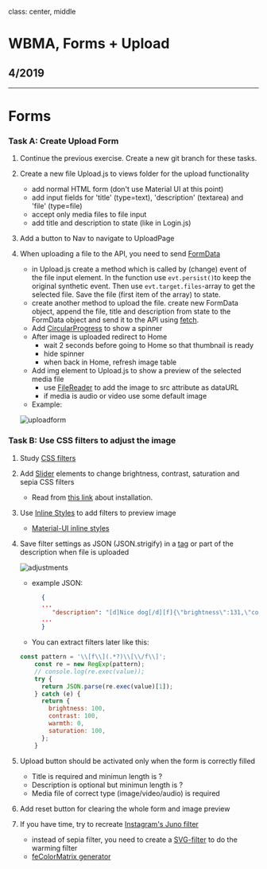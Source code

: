 class: center, middle

# WBMA, Forms + Upload

## 4/2019

---

# Forms

### Task A: Create Upload Form 

1. Continue the previous exercise. Create a new git branch for these tasks.
1. Create a new file Upload.js  to views folder for the upload functionality
    - add normal HTML form (don't use Material UI at this point)
    - add input fields for 'title' (type=text), 'description' (textarea) and 'file' (type=file)
    - accept only media files to file input
    - add title and description to state (like in Login.js)
1. Add a button to Nav to navigate to UploadPage
1. When uploading a file to the API, you need to send [FormData](https://developer.mozilla.org/en-US/docs/Web/API/FormData/Using_FormData_Objects) 
    - in Upload.js create a method which is called by (change) event of the file input element. In the function use `evt.persist()`to keep the original synthetic event. Then use `evt.target.files`-array to get the selected file. Save the file (first item of the array) to state. 
    - create another method to upload the file. create new FormData object, append the file, title and description from state to the FormData object and send it to the API using [fetch](https://muffinman.io/uploading-files-using-fetch-multipart-form-data/).
    - Add [CircularProgress](https://material-ui.com/demos/progress/) to show a spinner
    - After image is uploaded redirect to Home
        - wait 2 seconds before going to Home so that thumbnail is ready
        - hide spinner
        - when back in Home, refresh image table
    - Add img element to Upload.js to show a preview of the selected media file
        - use [FileReader](https://developer.mozilla.org/en-US/docs/Web/API/FileReader) to add the image to src attribute as dataURL
        - if media is audio or video use some default image
    - Example:
    
    ![uploadform](images/uploadform.png)
        
### Task B: Use CSS filters to adjust the image
1. Study [CSS filters](https://css-tricks.com/almanac/properties/f/filter/)
1. Add [Slider](https://material-ui.com/lab/slider/) elements to change brightness, contrast, saturation and sepia CSS filters
    - Read from [this link](https://material-ui.com/lab/about/) about installation.
1. Use [Inline Styles](https://react-cn.github.io/react/tips/inline-styles.html) to add filters to preview image
    - [Material-UI inline styles](https://material-ui.com/customization/overrides/#overriding-with-inline-style)
1. Save filter settings as JSON (JSON.strigify) in a [tag](https://react-cn.github.io/react/tips/inline-styles.html) or part of the description when file is uploaded
    
    ![adjustments](images/adjustments.png)
    * example JSON:
     ```json
           { 
           ...
              "description": "[d]Nice dog[/d][f]{\"brightness\":131,\"contrast\":110,\"warmth\":10,\"saturation\":90}[/f]",
           ...
           }
     ```
    * You can extract filters later like this:
    ```javascript
    const pattern = '\\[f\\](.*?)\\[\\/f\\]';
        const re = new RegExp(pattern);
        // console.log(re.exec(value));
        try {
          return JSON.parse(re.exec(value)[1]);
        } catch (e) {
          return {
            brightness: 100,
            contrast: 100,
            warmth: 0,
            saturation: 100,
          };
        }
   ```
1. Upload button should be activated only when the form is correctly filled
    - Title is required and minimun length is ?
    - Description is optional but minimun length is ?
    - Media file of correct type (image/video/audio) is required
1. Add reset button for clearing the whole form and image preview
    
1. If you have time, try to recreate [Instagram's Juno filter](https://tricky-photoshop.com/how-to-create-instagram-juno-effect-in-photoshop/)
    - instead of sepia filter, you need to create a [SVG-filter](https://css-tricks.com/gooey-effect/) to do the warming filter
    - [feColorMatrix generator](https://kazzkiq.github.io/svg-color-filter/)
